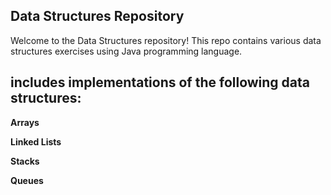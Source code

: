  ## Data Structures Repository

Welcome to the Data Structures repository! This repo contains various data structures exercises using Java programming language.

## includes implementations of the following data structures:
**Arrays**

**Linked Lists**

**Stacks**

**Queues**
